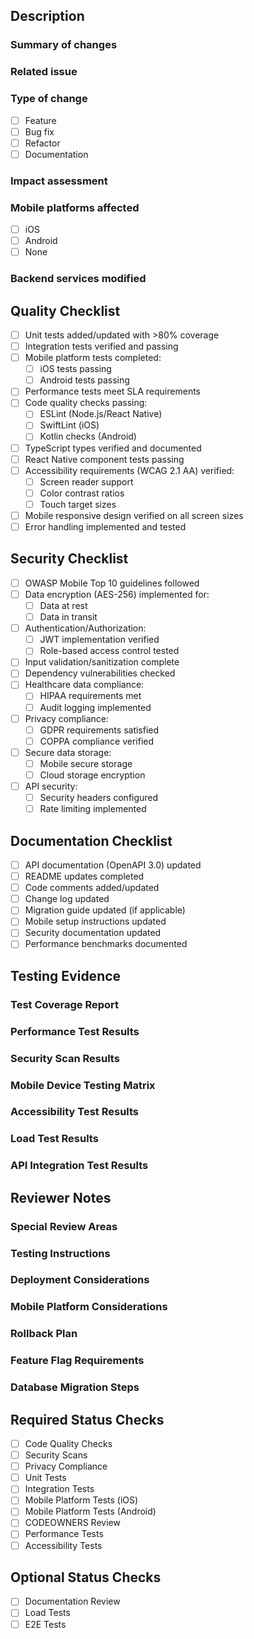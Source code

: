 ## Description

### Summary of changes
<!-- Provide a clear and concise description of the changes -->

### Related issue
<!-- Reference the issue number: #(issue) -->

### Type of change
- [ ] Feature
- [ ] Bug fix
- [ ] Refactor
- [ ] Documentation

### Impact assessment
<!-- Describe the impact of these changes on existing functionality -->

### Mobile platforms affected
- [ ] iOS
- [ ] Android
- [ ] None

### Backend services modified
<!-- List the backend services impacted by these changes -->

## Quality Checklist
<!-- All items must be checked before requesting review -->
- [ ] Unit tests added/updated with >80% coverage
- [ ] Integration tests verified and passing
- [ ] Mobile platform tests completed:
  - [ ] iOS tests passing
  - [ ] Android tests passing
- [ ] Performance tests meet SLA requirements
- [ ] Code quality checks passing:
  - [ ] ESLint (Node.js/React Native)
  - [ ] SwiftLint (iOS)
  - [ ] Kotlin checks (Android)
- [ ] TypeScript types verified and documented
- [ ] React Native component tests passing
- [ ] Accessibility requirements (WCAG 2.1 AA) verified:
  - [ ] Screen reader support
  - [ ] Color contrast ratios
  - [ ] Touch target sizes
- [ ] Mobile responsive design verified on all screen sizes
- [ ] Error handling implemented and tested

## Security Checklist
<!-- All security requirements must be met -->
- [ ] OWASP Mobile Top 10 guidelines followed
- [ ] Data encryption (AES-256) implemented for:
  - [ ] Data at rest
  - [ ] Data in transit
- [ ] Authentication/Authorization:
  - [ ] JWT implementation verified
  - [ ] Role-based access control tested
- [ ] Input validation/sanitization complete
- [ ] Dependency vulnerabilities checked
- [ ] Healthcare data compliance:
  - [ ] HIPAA requirements met
  - [ ] Audit logging implemented
- [ ] Privacy compliance:
  - [ ] GDPR requirements satisfied
  - [ ] COPPA compliance verified
- [ ] Secure data storage:
  - [ ] Mobile secure storage
  - [ ] Cloud storage encryption
- [ ] API security:
  - [ ] Security headers configured
  - [ ] Rate limiting implemented

## Documentation Checklist
- [ ] API documentation (OpenAPI 3.0) updated
- [ ] README updates completed
- [ ] Code comments added/updated
- [ ] Change log updated
- [ ] Migration guide updated (if applicable)
- [ ] Mobile setup instructions updated
- [ ] Security documentation updated
- [ ] Performance benchmarks documented

## Testing Evidence
<!-- Attach or link to relevant test results -->

### Test Coverage Report
<!-- Include test coverage metrics -->

### Performance Test Results
<!-- Include performance benchmarks -->

### Security Scan Results
<!-- Attach security scanning reports -->

### Mobile Device Testing Matrix
<!-- List devices/OS versions tested -->

### Accessibility Test Results
<!-- Include accessibility compliance report -->

### Load Test Results
<!-- Include load testing metrics -->

### API Integration Test Results
<!-- Include API test results -->

## Reviewer Notes

### Special Review Areas
<!-- Highlight areas needing careful review -->

### Testing Instructions
<!-- Steps to test the changes -->

### Deployment Considerations
<!-- Special deployment requirements -->

### Mobile Platform Considerations
<!-- Platform-specific deployment notes -->

### Rollback Plan
<!-- Steps to rollback if needed -->

### Feature Flag Requirements
<!-- Feature flag configuration if applicable -->

### Database Migration Steps
<!-- Database changes and migration process -->

## Required Status Checks
<!-- All checks must pass before merge -->
- [ ] Code Quality Checks
- [ ] Security Scans
- [ ] Privacy Compliance
- [ ] Unit Tests
- [ ] Integration Tests
- [ ] Mobile Platform Tests (iOS)
- [ ] Mobile Platform Tests (Android)
- [ ] CODEOWNERS Review
- [ ] Performance Tests
- [ ] Accessibility Tests

## Optional Status Checks
- [ ] Documentation Review
- [ ] Load Tests
- [ ] E2E Tests